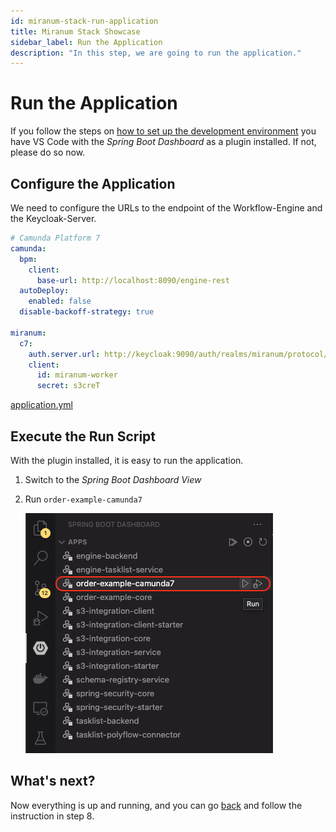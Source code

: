 ```yaml
---
id: miranum-stack-run-application
title: Miranum Stack Showcase
sidebar_label: Run the Application
description: "In this step, we are going to run the application."
---
```


# Run the Application

If you follow the steps on [how to set up the development environment](setup-project.md#2-install-vs-code-plugins) you
have VS Code with the *Spring Boot Dashboard* as a plugin installed.
If not, please do so now.

## Configure the Application

We need to configure the URLs to the endpoint of the Workflow-Engine and the Keycloak-Server.

```yaml
# Camunda Platform 7
camunda:
  bpm:
    client:
      base-url: http://localhost:8090/engine-rest
  autoDeploy:
    enabled: false
  disable-backoff-strategy: true

miranum:
  c7:
    auth.server.url: http://keycloak:9090/auth/realms/miranum/protocol/openid-connect/token
    client:
      id: miranum-worker
      secret: s3creT
```

[application.yml](https://github.com/Miragon/miranum-consulting/blob/f64927d6a36e89869d6e9547987d6c11c063a703/miranum-stack-showcase/order-example/order-example-camunda7/src/main/resources/application.yaml)

## Execute the Run Script

With the plugin installed, it is easy to run the application.

1. Switch to the *Spring Boot Dashboard View*
2. Run `order-example-camunda7`

   ![Run Spring Boot Application](../static/img/miranumStack_run-application.png)

## What's next?

Now everything is up and running, and you can go [back](./miranum-stack-showcase#development) and follow the instruction in step 8.
